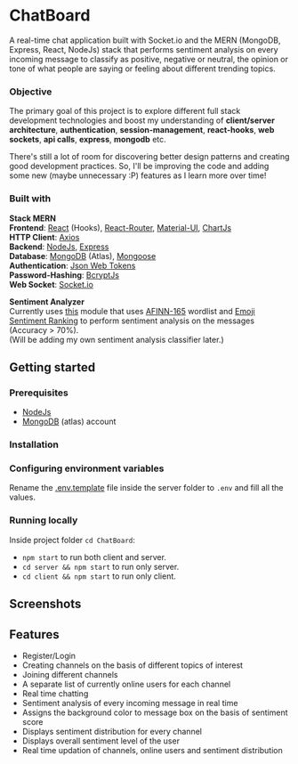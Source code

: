 # ChatBoard

A real-time chat application built with Socket.io and the MERN (MongoDB, Express, React, NodeJs) stack that performs sentiment analysis on every incoming message to classify as positive, negative or neutral, the opinion or tone of what people are saying or feeling about different trending topics.

### Objective

The primary goal of this project is to explore different full stack development technologies and boost my understanding of **client/server architecture**, **authentication**, **session-management**, **react-hooks**, **web sockets**, **api calls**, **express**, **mongodb** etc.

There's still a lot of room for discovering better design patterns and creating good development practices. So, I'll be improving the code and adding some new (maybe unnecessary :P) features as I learn more over time!

### Built with

**Stack MERN**  
**Frontend**: [React](https://reactjs.org/) (Hooks), [React-Router](https://reacttraining.com/react-router/), [Material-UI](https://material-ui.com/), [ChartJs](https://www.npmjs.com/package/react-chartjs-2)  
**HTTP Client**: [Axios](https://github.com/axios/axios)  
**Backend**: [NodeJs](https://nodejs.org/en/), [Express](https://expressjs.com/)  
**Database**: [MongoDB](https://www.mongodb.com/cloud/atlas) (Atlas), [Mongoose](https://mongoosejs.com/)  
**Authentication**: [Json Web Tokens](https://www.npmjs.com/package/jwt-then)  
**Password-Hashing**: [BcryptJs](https://www.npmjs.com/package/bcryptjs)  
**Web Socket**: [Socket.io](https://socket.io/)

**Sentiment Analyzer**  
Currently uses [this](https://www.npmjs.com/package/sentiment) module that uses [AFINN-165](http://www2.imm.dtu.dk/pubdb/pubs/6010-full.html) wordlist and [Emoji Sentiment Ranking](https://journals.plos.org/plosone/article?id=10.1371/journal.pone.0144296) to perform sentiment analysis on the messages (Accuracy > 70%).  
(Will be adding my own sentiment analysis classifier later.)

## Getting started

### Prerequisites

- [NodeJs](https://nodejs.org/en/)
- [MongoDB](https://www.mongodb.com/cloud/atlas) (atlas) account

### Installation

### Configuring environment variables

Rename the [.env.template](/server/.env.template) file inside the server folder to `.env` and fill all the values.

### Running locally

Inside project folder `cd ChatBoard`:

- `npm start` to run both client and server.
- `cd server && npm start` to run only server.
- `cd client && npm start` to run only client.

## Screenshots

<!-- <p align="center">
    <img src="https://i.postimg.cc/sfZSMdhW/1.jpg" alt="authentication" width="700"/>
    <img src="https://i.postimg.cc/dQ83MqC5/2.jpg" alt="dashboard" width="700"/>
    <img src="https://i.postimg.cc/GhmCMrx8/3.jpg" alt="channel" width="700"/>
</p> -->

## Features

- Register/Login
- Creating channels on the basis of different topics of interest
- Joining different channels
- A separate list of currently online users for each channel
- Real time chatting
- Sentiment analysis of every incoming message in real time
- Assigns the background color to message box on the basis of sentiment score
- Displays sentiment distribution for every channel
- Displays overall sentiment level of the user
- Real time updation of channels, online users and sentiment distribution
